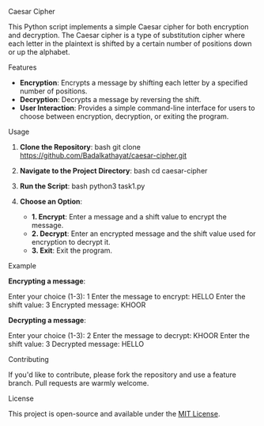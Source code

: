 Caesar Cipher

This Python script implements a simple Caesar cipher for both encryption and decryption. The Caesar cipher is a type of substitution cipher where each letter in the plaintext is shifted by a certain number of positions down or up the alphabet.

Features

- **Encryption**: Encrypts a message by shifting each letter by a specified number of positions.
- **Decryption**: Decrypts a message by reversing the shift.
- **User Interaction**: Provides a simple command-line interface for users to choose between encryption, decryption, or exiting the program.

Usage

1. **Clone the Repository**:
    bash
    git clone https://github.com/Badalkathayat/caesar-cipher.git
    
2. **Navigate to the Project Directory**:
    bash
    cd caesar-cipher
    
3. **Run the Script**:
    bash
    python3 task1.py
    

4. **Choose an Option**:
    - **1. Encrypt**: Enter a message and a shift value to encrypt the message.
    - **2. Decrypt**: Enter an encrypted message and the shift value used for encryption to decrypt it.
    - **3. Exit**: Exit the program.

Example

**Encrypting a message**:

Enter your choice (1-3): 1
Enter the message to encrypt: HELLO
Enter the shift value: 3
Encrypted message: KHOOR


**Decrypting a message**:

Enter your choice (1-3): 2
Enter the message to decrypt: KHOOR
Enter the shift value: 3
Decrypted message: HELLO

Contributing

If you'd like to contribute, please fork the repository and use a feature branch. Pull requests are warmly welcome.

License

This project is open-source and available under the [MIT License](LICENSE).
